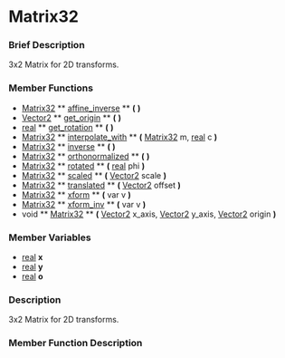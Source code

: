 #  Matrix32  

###  Brief Description  
3x2 Matrix for 2D transforms.

###  Member Functions 
  * [Matrix32](class_matrix32)  ** [affine_inverse](#affine_inverse) **  **(** **)**
  * [Vector2](class_vector2)  ** [get_origin](#get_origin) **  **(** **)**
  * [real](class_real)  ** [get_rotation](#get_rotation) **  **(** **)**
  * [Matrix32](class_matrix32)  ** [interpolate_with](#interpolate_with) **  **(** [Matrix32](class_matrix32) m, [real](class_real) c  **)**
  * [Matrix32](class_matrix32)  ** [inverse](#inverse) **  **(** **)**
  * [Matrix32](class_matrix32)  ** [orthonormalized](#orthonormalized) **  **(** **)**
  * [Matrix32](class_matrix32)  ** [rotated](#rotated) **  **(** [real](class_real) phi  **)**
  * [Matrix32](class_matrix32)  ** [scaled](#scaled) **  **(** [Vector2](class_vector2) scale  **)**
  * [Matrix32](class_matrix32)  ** [translated](#translated) **  **(** [Vector2](class_vector2) offset  **)**
  * [Matrix32](class_matrix32)  ** [xform](#xform) **  **(** var v  **)**
  * [Matrix32](class_matrix32)  ** [xform_inv](#xform_inv) **  **(** var v  **)**
  * void  ** [Matrix32](#Matrix32) **  **(** [Vector2](class_vector2) x_axis, [Vector2](class_vector2) y_axis, [Vector2](class_vector2) origin  **)**

###  Member Variables  
  * [real](class_real) **x**
  * [real](class_real) **y**
  * [real](class_real) **o**

###  Description  
3x2 Matrix for 2D transforms.

###  Member Function Description  

